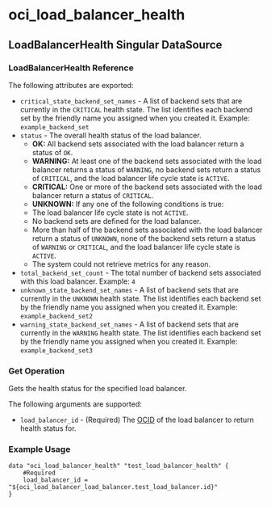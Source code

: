 # oci_load_balancer_health

## LoadBalancerHealth Singular DataSource

### LoadBalancerHealth Reference

The following attributes are exported:

* `critical_state_backend_set_names` - A list of backend sets that are currently in the `CRITICAL` health state. The list identifies each backend set by the friendly name you assigned when you created it.  Example: `example_backend_set` 
* `status` - The overall health status of the load balancer.
	*  **OK:** All backend sets associated with the load balancer return a status of `OK`.
	*  **WARNING:** At least one of the backend sets associated with the load balancer returns a status of `WARNING`, no backend sets return a status of `CRITICAL`, and the load balancer life cycle state is `ACTIVE`.
	*  **CRITICAL:** One or more of the backend sets associated with the load balancer return a status of `CRITICAL`.
	*  **UNKNOWN:** If any one of the following conditions is true:
	*  The load balancer life cycle state is not `ACTIVE`.
	*  No backend sets are defined for the load balancer.
	*  More than half of the backend sets associated with the load balancer return a status of `UNKNOWN`, none of the backend sets return a status of `WARNING` or `CRITICAL`, and the load balancer life cycle state is `ACTIVE`.
	*  The system could not retrieve metrics for any reason. 
* `total_backend_set_count` - The total number of backend sets associated with this load balancer.  Example: `4` 
* `unknown_state_backend_set_names` - A list of backend sets that are currently in the `UNKNOWN` health state. The list identifies each backend set by the friendly name you assigned when you created it.  Example: `example_backend_set2` 
* `warning_state_backend_set_names` - A list of backend sets that are currently in the `WARNING` health state. The list identifies each backend set by the friendly name you assigned when you created it.  Example: `example_backend_set3` 



### Get Operation
Gets the health status for the specified load balancer.

The following arguments are supported:

* `load_balancer_id` - (Required) The [OCID](https://docs.us-phoenix-1.oraclecloud.com/Content/General/Concepts/identifiers.htm) of the load balancer to return health status for.


### Example Usage

```hcl
data "oci_load_balancer_health" "test_load_balancer_health" {
	#Required
	load_balancer_id = "${oci_load_balancer_load_balancer.test_load_balancer.id}"
}
```
